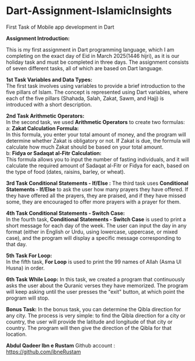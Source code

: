 # Dart-Assignment-IslamicInsights
First Task of Mobile app development in Dart


**Assignment Introduction:**

This is my first assignment in Dart programming language, which I am completing on the exact day of Eid in March 2025(1446 hijri), as it is our holiday task and must be completed in three days. The assignment consists of seven different tasks, all of which are based on Dart language.

**1st Task Variables and Data Types:**  
The first task involves using variables to provide a brief introduction to the five pillars of Islam. The concept is represented using Dart variables, where each of the five pillars (Shahada, Salah, Zakat, Sawm, and Hajj) is introduced with a short description.


**2nd Task Arithmetic Operators:**  
In the second task, we used **Arithmetic Operators** to create two formulas:  
a: **Zakat Calculation Formula:**  
   In this formula, you enter your total amount of money, and the program will determine whether Zakat is obligatory or not. If Zakat is due, the formula will calculate how much Zakat should be based on your total amount.  
b: **Fidya or Sadaqat al-Fitr Calculation:**  
   This formula allows you to input the number of fasting individuals, and it will calculate the required amount of Sadaqat al-Fitr or Fidya for each, based on the type of food (dates, raisins, barley, or wheat).


**3rd Task Conditional Statements - If/Else :**
The third task uses **Conditional Statements - If/Else** to ask the user how many prayers they have offered. If they have offered all the prayers, they are praised, and if they have missed some, they are encouraged to offer more prayers with a prayer for them.


**4th Task Conditional Statements - Switch Case:**  
In the fourth task, **Conditional Statements - Switch Case** is used to print a short message for each day of the week. The user can input the day in any format (either in English or Urdu, using lowercase, uppercase, or mixed case), and the program will display a specific message corresponding to that day.


**5th Task For Loop:**  
In the fifth task, **For Loop** is used to print the 99 names of Allah (Asma Ul Husna) in order.


**6th Task While Loop:**
In this task, we created a program that continuously asks the user about the Quranic verses they have memorized. The program will keep asking until the user presses the "exit" button, at which point the program will stop.

**Bonus Task:**
In the bonus task, you can determine the Qibla direction for any city. The process is very simple: to find the Qibla direction for a city or country, the user will provide the latitude and longitude of that city or country. The program will then give the direction of the Qibla for that location.


**Abdul Qadeer Ibn e Rustam**
Github account : https://github.com/ibneRustam
